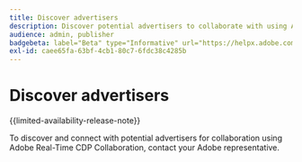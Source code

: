 ```yaml
---
title: Discover advertisers
description: Discover potential advertisers to collaborate with using Adobe Real-Time CDP Collaboration
audience: admin, publisher
badgebeta: label="Beta" type="Informative" url="https://helpx.adobe.com/legal/product-descriptions/real-time-customer-data-platform-b2b-edition-prime-and-ultimate-packages.html newtab=true"
exl-id: caee65fa-63bf-4cb1-80c7-6fdc38c4285b
---
```

# Discover advertisers

{{limited-availability-release-note}}

To discover and connect with potential advertisers for collaboration using Adobe Real-Time CDP Collaboration, contact your Adobe representative. 
